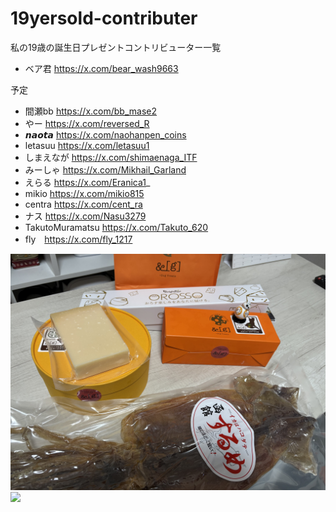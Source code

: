 # 19yersold-contributer
私の19歳の誕生日プレゼントコントリビューター一覧

* ベア君 https://x.com/bear_wash9663

予定

* 間瀬bb https://x.com/bb_mase2
* やー https://x.com/reversed_R
* 𝙣𝙖𝙤𝙩𝙖 https://x.com/naohanpen_coins
* letasuu https://x.com/letasuu1
* しまえなが https://x.com/shimaenaga_ITF
* みーしゃ https://x.com/Mikhail_Garland
* えらる https://x.com/Eranica1_
* mikio https://x.com/mikio815
* centra https://x.com/cent_ra
* ナス https://x.com/Nasu3279
* TakutoMuramatsu https://x.com/Takuto_620
* fly　https://x.com/fly_1217

![](itiran.jpg)
![](pasuta.jpg)
